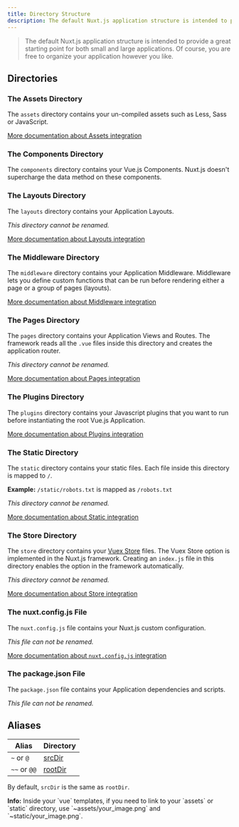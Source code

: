 ```yaml
---
title: Directory Structure
description: The default Nuxt.js application structure is intended to provide a great starting point for both large and small applications.
---
```


> The default Nuxt.js application structure is intended to provide a great starting point for both small and large applications. Of course, you are free to organize your application however you like.

## Directories

### The Assets Directory

The `assets` directory contains your un-compiled assets such as Less, Sass or JavaScript.

[More documentation about Assets integration](/guide/assets)

### The Components Directory

The `components` directory contains your Vue.js Components. Nuxt.js doesn't supercharge the data method on these components.

### The Layouts Directory

The `layouts` directory contains your Application Layouts.

_This directory cannot be renamed._

[More documentation about Layouts integration](/guide/views#layouts)

### The Middleware Directory

The `middleware` directory contains your Application Middleware. Middleware lets you define custom functions that can be run before rendering either a page or a group of pages (layouts).

[More documentation about Middleware integration](/guide/routing#middleware)

### The Pages Directory

The `pages` directory contains your Application Views and Routes. The framework reads all the `.vue` files inside this directory and creates the application router.

_This directory cannot be renamed._

[More documentation about Pages integration](/guide/views)

### The Plugins Directory

The `plugins` directory contains your Javascript plugins that you want to run before instantiating the root Vue.js Application.

[More documentation about Plugins integration](/guide/plugins)

### The Static Directory

The `static` directory contains your static files. Each file inside this directory is mapped to `/`.

**Example:** `/static/robots.txt` is mapped as `/robots.txt`

_This directory cannot be renamed._

[More documentation about Static integration](/guide/assets#static)

### The Store Directory

The `store` directory contains your [Vuex Store](http://vuex.vuejs.org/en/) files. The Vuex Store option is implemented in the Nuxt.js framework. Creating an `index.js` file in this directory enables the option in the framework automatically.

_This directory cannot be renamed._

[More documentation about Store integration](/guide/vuex-store)

### The nuxt.config.js File

The `nuxt.config.js` file contains your Nuxt.js custom configuration.

_This file can not be renamed._

[More documentation about `nuxt.config.js` integration](/guide/configuration)

### The package.json File

The `package.json` file contains your Application dependencies and scripts.

_This file can not be renamed._

## Aliases

| Alias | Directory |
|-----|------|
| `~` or `@` | [srcDir](/api/configuration-srcdir) |
| `~~` or `@@` | [rootDir](/api/configuration-rootdir) |

By default, `srcDir` is the same as `rootDir`.

<p class="Alert Alert--nuxt-green"><b>Info:</b> Inside your `vue` templates, if you need to link to your `assets` or `static` directory, use `~assets/your_image.png` and `~static/your_image.png`.</p>
